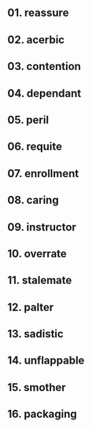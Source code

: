## 01. reassure

## 02. acerbic

## 03. contention

## 04. dependant

## 05. peril

## 06. requite

## 07. enrollment

## 08. caring

## 09. instructor

## 10. overrate

## 11. stalemate

## 12. palter

## 13. sadistic

## 14. unflappable

## 15. smother

## 16. packaging